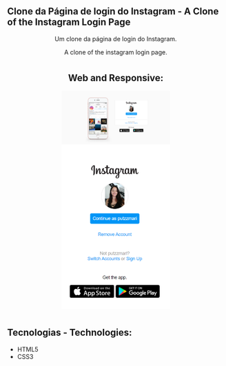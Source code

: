 # <h2>Clone da Página de login do Instagram - A Clone of the Instagram Login Page</h2>

<p align="center">Um clone da página de login do Instagram.</p>
<p align="center">A clone of the instagram login page.</p>

# <h2 align="center">Web and Responsive:</h2>

<div display="flex" justify-content="center" align="center">
  <img src="https://github.com/dev-mariana/clone-instagram-login-page/blob/main/img/web.PNG" width="50%"> 
  <img src="https://github.com/dev-mariana/clone-instagram-login-page/blob/main/img/mobile.PNG" width="50%">
</div>

# <h2>Tecnologias - Technologies:</h2>

* HTML5
* CSS3
